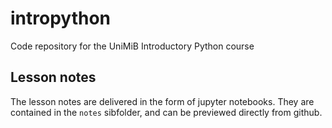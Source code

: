 # intropython
Code repository for the UniMiB Introductory Python course

## Lesson notes

The lesson notes are delivered in the form of jupyter notebooks. They are contained in the `notes` sibfolder, and can be previewed directly from github.

